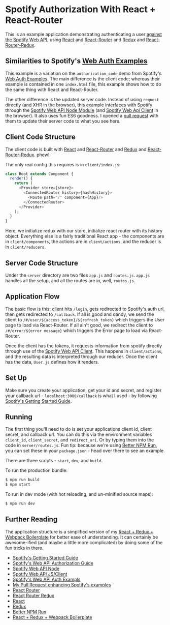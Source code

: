 # Spotify Authorization With React + React-Router

This is an example application demonstrating authenticating a user
[against the Spotify Web API][sag], using [React][r] and [React-Router][rr]
and [Redux][rx] and [React-Router-Redux][rrr].

## Similarities to Spotify's [Web Auth Examples][wae]

This example is a variation on the `authorization_code` demo from Spotify's
[Web Auth Examples][wae]. The main difference is the client code; whereas their
example is contained in one `index.html` file, this example shows how to do the
same thing with React and React-Router.

The other difference is the updated server code. Instead of using `request`
directly (and XHR in the browser), this example interfaces with Spotify through
the [Spotify Web API Node Module][swn] (and [Spotify Web Api Client][swj] in the
browser). It also uses fun ES6 goodness. I opened a [pull request][spr] with
them to update their server code to what you see here.

## Client Code Structure

The client code is built with [React][r] and [React-Router][rr] and [Redux][rx]
and [React-Router-Redux][rrr]. phew!

The only real config this requires is in `client/index.js`:

~~~js
class Root extends Component {
  render() {
    return (
      <Provider store={store}>
        <ConnectedRouter history={hashHistory}>
          <Route path="/" component={App}/>
        </ConnectedRouter>
      </Provider>
    );
  }
}
~~~

Here, we initialize redux with our store, initialize react router with its
history object. Everything else is a fairly traditional React app - the
components are in `client/components`, the actions are in `client/actions`,
and the reducer is in `client/reducers`.

## Server Code Structure

Under the `server` directory are two files `app.js` and `routes.js`. `app.js`
handles all the setup, and all the routes are in, well, `routes.js`.

## Application Flow

The basic flow is this: client hits `/login`, gets redirected to Spotify's auth
url, then gets redirected to `/callback`. If all is good and dandy, we send the
client to `/#/user/${access_token}/${refresh_token}` which triggers the User
page to load via React-Router. If all ain't good, we redirect the client to
`/#/error/${error message}` which triggers the Error page to load via
React-Router.

Once the client has the tokens, it requests information from spotify directly
through use of the [Spotify Web API Client][swj]. This happens in
`client/actions`, and the resulting data is interpreted through our reducer.
Once the client has the data, `User.js` defines how it renders.

## Set Up

Make sure you create your application, get your id and secret, and register
your callback url - `localhost:3000/callback` is what I used - by following
[Spotify's Getting Started Guide][sgs].

## Running

The first thing you'll need to do is set your applications client id, client
secret, and callback url. You can do this via the environment variables
`client_id`, `client_secret`, and `redirect_uri`. Or by typing them into the
code in `server/routes.js`. Fun tip: because we're using [Better NPM Run][bnr],
you can set these in your `package.json` - head over there to see an example.

There are three scripts - `start`, `dev`, and `build`.

To run the production bundle:

~~~bash
$ npm run build
$ npm start
~~~

To run in dev mode (with hot reloading, and un-minified source maps):

~~~bash
$ npm run dev
~~~

## Further Reading

The application structure is a simplified version of my
[React + Redux + Webpack Boilerplate][bp] for better ease of understanding.
It can certainly be awesome-ified (and maybe a little more complicated) by
doing some of the fun tricks in there.

  - [Spotify's Getting Started Guide][sgs]
  - [Spotify's Web API Authorization Guide][sag]
  - [Spotify Web API Node][swn]
  - [Spotify Web API JS/Client][swj]
  - [Spotify's Web API Auth Exampls][wae]
  - [My Pull Request enhancing Spotify's examples][spr]
  - [React Router][rr]
  - [React Router Redux][rrr]
  - [React][r]
  - [Redux][rx]
  - [Better NPM Run][bnr]
  - [React + Redux + Webpack Boilerplate][bp]

[sgs]: https://developer.spotify.com/web-api/tutorial/
[sag]: https://developer.spotify.com/web-api/authorization-guide/
[swn]: https://github.com/JMPerez/spotify-web-api-node
[swj]: https://github.com/JMPerez/spotify-web-api-js
[wae]: https://github.com/spotify/web-api-auth-examples
[spr]: https://github.com/spotify/web-api-auth-examples/pull/7
[rr]:  https://github.com/rackt/react-router
[rrr]: https://github.com/rackt/react-router-redux
[r]:   https://facebook.github.io/react/
[rx]:  http://redux.js.org/
[bnr]: https://www.npmjs.com/package/better-npm-run
[bp]:  https://github.com/kauffecup/react-redux-webpack-boilerplate
